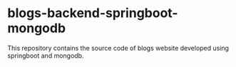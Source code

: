 # blogs-backend-springboot-mongodb
This repository contains the  source code of blogs website developed using springboot and mongodb.
